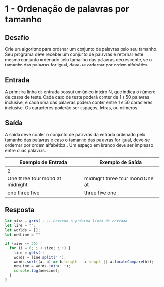 # 1 - Ordenação de palavras por tamanho

## Desafio

Crie um algoritmo para ordenar um conjunto de palavras pelo seu tamanho. Seu programa deve receber um conjunto de palavras e retornar este mesmo conjunto ordenado pelo tamanho das palavras decrescente, se o tamanho das palavras for igual, deve-se ordernar por ordem alfabética.

## Entrada

A primeira linha da entrada possui um único inteiro N, que indica o número de casos de teste. Cada caso de teste poderá conter de 1 a 50 palavras inclusive, e cada uma das palavras poderá conter entre 1 e 50 caracteres inclusive. Os caracteres poderão ser espaços, letras, ou números.

## Saída

A saída deve conter o conjunto de palavras da entrada ordenado pelo tamanho das palavras e caso o tamanho das palavras for igual, deve-se ordernar por ordem alfabética.. Um espaço em branco deve ser impresso entre duas palavras.

| Exemplo de Entrada              | Exemplo de Saída                |
| ------------------------------- | ------------------------------- |
| 2                               |
| One three four mond at midnight | midnight three four mond One at |
| one three five                  | three five one                  |

## Resposta

```js
let size = gets(); // Retorna a próxima linha de entrada
let line = "";
let worlds = [];
let newLine = "";

if (size <= 50) {
  for (i = 0; i < size; i++) {
    line = gets();
    words = line.split(" ");
    words.sort((a, b) => b.length - a.length || a.localeCompare(b));
    newLine = words.join(" ");
    console.log(newLine);
  }
}
```
